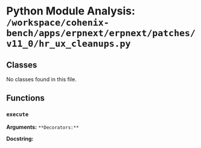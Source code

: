# Python Module Analysis: `/workspace/cohenix-bench/apps/erpnext/erpnext/patches/v11_0/hr_ux_cleanups.py`

## Classes

No classes found in this file.


## Functions

### `execute`
**Arguments:** ``
**Decorators:** ``

**Docstring:**
```

```


